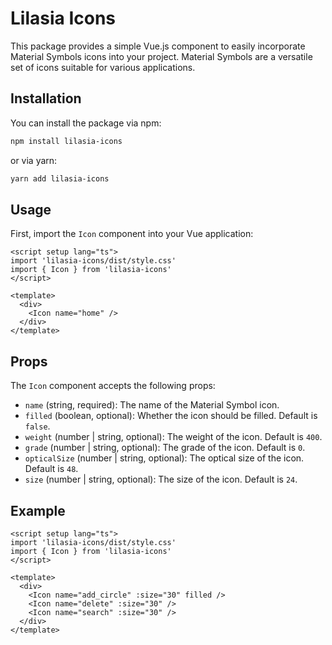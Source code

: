 # Lilasia Icons

This package provides a simple Vue.js component to easily incorporate Material Symbols icons into your project. Material Symbols are a versatile set of icons suitable for various applications.

## Installation

You can install the package via npm:

```sh
npm install lilasia-icons
```

or via yarn:

```sh
yarn add lilasia-icons
```

## Usage

First, import the `Icon` component into your Vue application:

```vue
<script setup lang="ts">
import 'lilasia-icons/dist/style.css'
import { Icon } from 'lilasia-icons'
</script>

<template>
  <div>
    <Icon name="home" />
  </div>
</template>
```

## Props

The `Icon` component accepts the following props:

- `name` (string, required): The name of the Material Symbol icon.
- `filled` (boolean, optional): Whether the icon should be filled. Default is `false`.
- `weight` (number | string, optional): The weight of the icon. Default is `400`.
- `grade` (number | string, optional): The grade of the icon. Default is `0`.
- `opticalSize` (number | string, optional): The optical size of the icon. Default is `48`.
- `size` (number | string, optional): The size of the icon. Default is `24`.

## Example

```vue
<script setup lang="ts">
import 'lilasia-icons/dist/style.css'
import { Icon } from 'lilasia-icons'
</script>

<template>
  <div>
    <Icon name="add_circle" :size="30" filled />
    <Icon name="delete" :size="30" />
    <Icon name="search" :size="30" />
  </div>
</template>
```
